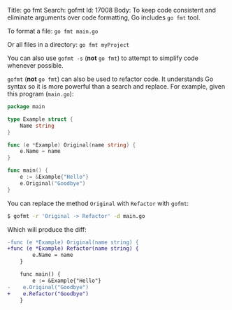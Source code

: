 Title: go fmt
Search: gofmt
Id: 17008
Body:
To keep code consistent and eliminate arguments over code formatting, Go includes `go fmt` tool.

To format a file: `go fmt main.go`

Or all files in a directory: `go fmt myProject`

You can also use `gofmt -s` (**not** `go fmt`) to attempt to simplify code whenever possible.

`gofmt` (**not** `go fmt`) can also be used to refactor code. It understands Go syntax so it is more powerful than a search and replace. For example, given this program (`main.go`):

```go
package main

type Example struct {
    Name string
}

func (e *Example) Original(name string) {
    e.Name = name
}

func main() {
    e := &Example{"Hello"}
    e.Original("Goodbye")
}
```

You can replace the method `Original` with `Refactor` with `gofmt`:

```sh
$ gofmt -r 'Original -> Refactor' -d main.go
```

Which will produce the diff:

```diff
-func (e *Example) Original(name string) {
+func (e *Example) Refactor(name string) {
        e.Name = name
    }

    func main() {
        e := &Example{"Hello"}
-    e.Original("Goodbye")
+    e.Refactor("Goodbye")
    }
```
